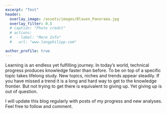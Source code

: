 ```yaml
---
excerpt: "Test"
header:
  overlay_image: /assets/images/Blauen_Panorama.jpg
  overlay_filter: 0.5
  # caption: "Photo credit"
  # actions:
  #  - label: "More Info"
  #   url: "www.langphilipp.com"

author_profile: true
---
```


Learning is an endless yet fulfilling journey. 
In today’s world, technical progress produces knowledge faster than before. 
To be on top of a specific topic takes lifelong study. New topics, niches and trends appear steadily. 
If you have missed a trend it is a long and hard way to get to the knowledge frontier. 
But not trying to get there is equivalent to giving up. Yet giving up is out of question.

I will update this blog regularly with posts of my progress and new analyses. Feel free to follow and comment.
